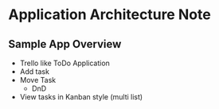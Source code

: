 # Application Architecture Note

## Sample App Overview

- Trello like ToDo Application
- Add task
- Move Task
  - DnD
- View tasks in Kanban style (multi list)

